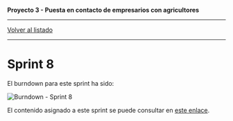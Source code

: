 __Proyecto 3 - Puesta en contacto de empresarios con agricultores__

---

[Volver al listado](scrum.md)

---

# Sprint 8

El burndown para este sprint ha sido:

![Burndown - Sprint 8](../assets/burndown/sprint8.png)

El contenido asignado a este sprint se puede consultar en [este enlace](https://github.com/IW2021Grupo8/iw-g8/milestone/8?closed=1).
